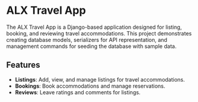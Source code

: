 # ALX Travel App

The ALX Travel App is a Django-based application designed for listing, booking, and reviewing travel accommodations. This project demonstrates creating database models, serializers for API representation, and management commands for seeding the database with sample data.

## Features

-   **Listings**: Add, view, and manage listings for travel accommodations.
-   **Bookings**: Book accommodations and manage reservations.
-   **Reviews**: Leave ratings and comments for listings.